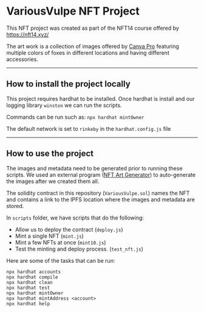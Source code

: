 # VariousVulpe NFT Project


This NFT project was created as part of the NFT14 course offered by https://nft14.xyz/

The art work is a collection of images offered by [Canva Pro](https://www.canva.com/) featuring multiple colors of foxes in different locations and having different accessories.

---
## How to install the project locally

This project requires hardhat to be installed. Once hardhat is install and our logging library `winston` we can run the scripts.

Commands can be run such as:
`npx hardhat mintOwner`

The default network is set to `rinkeby` in the `hardhat.config.js` file

---

## How to use the project

The images and metadata need to be generated prior to running these scripts. We used an external program ([NFT Art Generator](https://github.com/NotLuksus/nft-art-generator)) to auto-generate the images after we created them all. 

The solidity contract in this repository (`VariousVulpe.sol`) names the NFT and contains a link to the IPFS location where the images and metadata are stored. 

In `scripts` folder, we have scripts that do the following:
 - Allow us to deploy the contract (`deploy.js`)
 - Mint a single NFT (`mint.js`)
 - Mint a few NFTs at once (`mint10.js`)
 - Test the minting and deploy process. (`test_nft.js`)


Here are some of the tasks that can be run:

```shell
npx hardhat accounts
npx hardhat compile
npx hardhat clean
npx hardhat test
npx hardhat mintOwner
npx hardhat mintAddress <account>
npx hardhat help
```